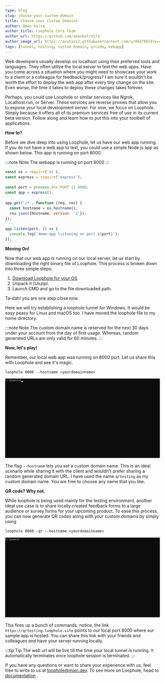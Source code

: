 ```yaml
---
type: blog
slug: choose-your-custom-domain
title: Choose your Custom Domains
author: Aman Kalra
author_title: Loophole Core Team
author_url: https://github.com/amankalra172
author_image_url: https://avatars2.githubusercontent.com/u/49478659?v=4
tags: [tunnel, hosting, custom domain, qrcode, webapp]
---
```


Web developers usually develop on localhost using their preferred tools and languages. They often utilize the local server to test the web apps. Have you come across a situation where you might need to showcase your work to a client or a colleague for feedback/progress? I am sure it wouldn't be worth the effort to deploy the web app after every tiny change on the site. Even worse, the time it takes to deploy these changes takes forever. 

<!-- truncate -->

Perhaps, you could use Loophole or similar services like Ngrok, Localhost.run, or Server. These services are reverse proxies that allow you to expose your local development server. For now, we focus on Loophole. Simply because it offers all of its premium services free of use in its current beta version. Follow along and learn how to put this into your toolbelt of applications.


**How to?**

Before we dive deep into using Loophole, let us have our web app running. If you do not have a web app to test, you could use a simple Node js app as shown below. This app is running on port 8000.

:::note Note
The webapp is running on port 8000
:::

```javascript
const os = require('os');
const express = require('express');

const port = process.env.PORT || 8000;
const app = express();

app.get('/*', function (req, res) {
  const hostname = os.hostname();
  res.json({hostname, version: '2'});
});

app.listen(port, () => {
  console.log(`demo-app listening on port ${port}`);
});
```

**Moving On!**

Now that our web app is running on our local server, let us start by downloading the right binary file of Loophole. This process is broken down into three simple steps:

1. [Download Loophole for your OS](/download)
2. Unpack it (Unzip).
3. Launch CMD and go to the file downloaded path.

Ta-dah! you are one step close now.

Here we will try establishing a loophole tunnel for Windows. It would be easy peasy for Linux and macOS too. I have moved the loophole file to my home directory. 

:::note Note
The custom domain name is reserved for the next 30 days under your account from the day of first usage. Whereas, random generated URLs are only valid for 60 minutes.
:::

**Now, let's play!**

Remember, our local web app was running on 8000 port. Let us share this with Loophole and see it's magic.

``` 
loophole 8000 --hostname <yourdomainname>
```


![Tunnel](/img/blog/loophole_12_domain.gif)


The flag ```--hostname``` lets you set a custom domain name. This is an ideal scenario while sharing it with the client and wouldn't prefer sharing a random generated domain URL. I have used the name ```qrtesting``` as my custom domain name. You are free to choose any name that you like. 



**QR code? Why not.**

While loophole is being used mainly for the testing environment, another ideal use case is to share locally created feedback forms to a large audience or survey forms for your upcoming product. To ease this process, you can now generate QR codes along with your custom domains by simply using 

```
loophole 8000 -qr --hostname <yourdomainname>
```

![Tunnel](/img/blog/loophole_12_domain_qr.gif)


This fires up a bunch of commands. notice, the link ```https://qrtesting.loophole.site``` points to our local port 8000 where our sample app is hosted. You can share this link with your friends and colleagues and have your server running locally.


:::tip Tip
The web url will be live till the time your local tunnel is running. It automatically terminates once loophole session is terminated. 
:::


If you have any questions or want to share your experience with us, feel free to write to us at loophole@main.dev. To see more on Loophole, head to [documentation](/docs) .
